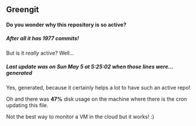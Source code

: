 ## Greengit

#### Do you wonder why this repository is so active?

##### After all it has 1977 commits!

But is it *really* active? Well...

##### Last update was on Sun May 5 at 5:25:02 when those lines were... generated

Yes, generated, because it certainly helps a lot to have such an active repo!

Oh and there was **47%** disk usage on the machine
where there is the cron updating this file.

Not the best way to monitor a VM in the cloud but it works! :)
